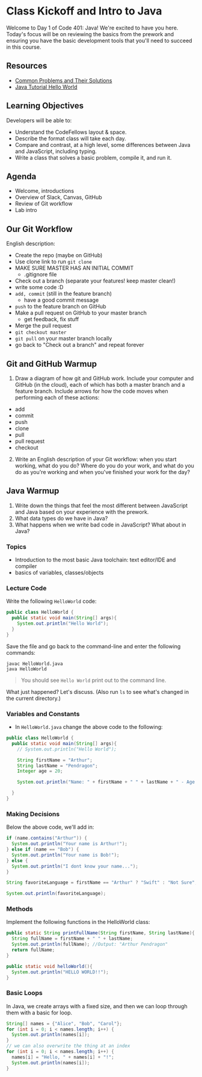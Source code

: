 # Class Kickoff and Intro to Java

Welcome to Day 1 of Code 401: Java! We're excited to have you here. Today's focus will be on reviewing the basics from the prework and ensuring you have the basic development tools that you'll need to succeed in this course.

## Resources

* [Common Problems and Their Solutions](https://docs.oracle.com/javase/tutorial/getStarted/problems/index.html)
* [Java Tutorial Hello World](https://docs.oracle.com/javase/tutorial/getStarted/index.html)

## Learning Objectives

Developers will be able to:
* Understand the CodeFellows layout & space.
* Describe the format class will take each day.
* Compare and contrast, at a high level, some differences between Java and JavaScript, including typing.
* Write a class that solves a basic problem, compile it, and run it.

## Agenda

- Welcome, introductions
- Overview of Slack, Canvas, GitHub
- Review of Git workflow
- Lab intro

## Our Git Workflow

English description:
- Create the repo (maybe on GitHub)
- Use clone link to run `git clone`
- MAKE SURE MASTER HAS AN INITIAL COMMIT
  - .gitignore file
- Check out a branch (separate your features! keep master clean!)
- write some code :D
- `add, commit` (still in the feature branch)
  - have a good commit message
- `push` to the feature branch on GitHub
- Make a pull request on GitHub to your master branch
  - get feedback, fix stuff
- Merge the pull request
- `git checkout master`
- `git pull` on your master branch locally
- go back to "Check out a branch" and repeat forever

## Git and GitHub Warmup

1. Draw a diagram of how git and GitHub work. Include your computer and GitHub (in the cloud), each of which has both a master branch and a feature branch. Include arrows for how the code moves when performing each of these actions:
  - add
  - commit
  - push
  - clone
  - pull
  - pull request
  - checkout
2. Write an English description of your Git workflow: when you start working, what do you do? Where do you do your work, and what do you do as you're working and when you've finished your work for the day?

## Java Warmup

1. Write down the things that feel the most different between JavaScript and Java based on your experience with the prework.
2. What data types do we have in Java?
3. What happens when we write bad code in JavaScript? What about in Java?

### Topics

* Introduction to the most basic Java toolchain: text editor/IDE and compiler
* basics of variables, classes/objects

### Lecture Code

Write the following `HelloWorld` code:

```Java
public class HelloWorld {
  public static void main(String[] args){
    System.out.println("Hello World");
  }
}
```

Save the file and go back to the command-line and enter the following commands:

```
javac HelloWorld.java
java HelloWorld
```

> You should see `Hello World` print out to the command line.

What just happened? Let's discuss. (Also run `ls` to see what's changed in the current directory.)

### Variables and Constants

* In `HelloWorld.java` change the above code to the following:
```Java
public class HelloWorld {
  public static void main(String[] args){
    // System.out.println("Hello World");

    String firstName = "Arthur";
    String lastName = "Pendragon";
    Integer age = 20;

    System.out.println("Name: " + firstName + " " + lastName + " - Age: " + age);

  }
}
```

### Making Decisions

Below the above code, we'll add in:

```java
if (name.contains("Arthur")) {
  System.out.println("Your name is Arthur!");
} else if (name == "Bob") {
  System.out.println("Your name is Bob!");
} else {
  System.out.println("I dont know your name...");
}

String favoriteLanguage = firstName == "Arthur" ? "Swift" : "Not Sure";

System.out.println(favoriteLanguage);
```


### Methods

Implement the following functions in the HelloWorld class:
```java
public static String printFullName(String firstName, String lastName){
  String fullName = firstName + " " + lastName;
  System.out.println(fullName); //Output: "Arthur Pendragon"
  return fullName;
}

public static void helloWorld(){
  System.out.println("HELLO WORLD!!");
}
```

### Basic Loops

In Java, we create arrays with a fixed size, and then we can loop through them with a basic for loop.
```java
String[] names = {"Alice", "Bob", "Carol"};
for (int i = 0; i < names.length; i++) {
  System.out.println(names[i]);
}
// we can also overwrite the thing at an index
for (int i = 0; i < names.length; i++) {
  names[i] = "Hello, " + names[i] + "!";
  System.out.println(names[i]);
}
